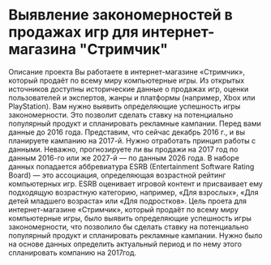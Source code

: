 # Выявление закономерностей в продажах игр для интернет-магазина "Стримчик"
Описание проекта
Вы работаете в интернет-магазине «Стримчик», который продаёт по всему миру компьютерные игры. Из открытых источников доступны исторические данные о продажах игр, оценки пользователей и экспертов, жанры и платформы (например, Xbox или PlayStation). Вам нужно выявить определяющие успешность игры закономерности. Это позволит сделать ставку на потенциально популярный продукт и спланировать рекламные кампании. Перед вами данные до 2016 года. Представим, что сейчас декабрь 2016 г., и вы планируете кампанию на 2017-й. Нужно отработать принцип работы с данными. Неважно, прогнозируете ли вы продажи на 2017 год по данным 2016-го или же 2027-й — по данным 2026 года. В наборе данных попадается аббревиатура ESRB (Entertainment Software Rating Board) — это ассоциация, определяющая возрастной рейтинг компьютерных игр. ESRB оценивает игровой контент и присваивает ему подходящую возрастную категорию, например, «Для взрослых», «Для детей младшего возраста» или «Для подростков».
Цель проета для интернет-магазине «Стримчик», который продаёт по всему миру компьютерные игры, было выявить определяющие успешность игры закономерности, что позволило бы сделать ставку на потенциально популярный продукт и спланировать рекламные кампании. Нужно было на основе данных определить актуальный период и по нему этого спланировать компанию на 2017год.

